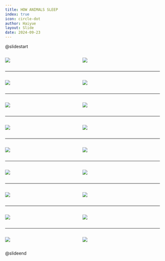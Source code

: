 ```yaml
---
title: HOW ANIMALS SLEEP
index: true
icon: circle-dot
author: Haiyue
layout: Slide
date: 2024-09-23
---
```

 
@slidestart

<div style="display:flex">
<div style="flex:1">

![](https://raw.githubusercontent.com/yclord/reading/refs/heads/master/english/Level-L/HOW%20ANIMALS%20SLEEP/001.webp)
</div>
<div style="flex:1">

![](https://raw.githubusercontent.com/yclord/reading/refs/heads/master/english/Level-L/HOW%20ANIMALS%20SLEEP/002.webp)
</div>
</div>

---

<div style="display:flex">
<div style="flex:1">

![](https://raw.githubusercontent.com/yclord/reading/refs/heads/master/english/Level-L/HOW%20ANIMALS%20SLEEP/003.webp)
</div>
<div style="flex:1">

![](https://raw.githubusercontent.com/yclord/reading/refs/heads/master/english/Level-L/HOW%20ANIMALS%20SLEEP/004.webp)
</div>
</div>

---

<div style="display:flex">
<div style="flex:1">

![](https://raw.githubusercontent.com/yclord/reading/refs/heads/master/english/Level-L/HOW%20ANIMALS%20SLEEP/005.webp)
</div>
<div style="flex:1">

![](https://raw.githubusercontent.com/yclord/reading/refs/heads/master/english/Level-L/HOW%20ANIMALS%20SLEEP/006.webp)
</div>
</div>

---

<div style="display:flex">
<div style="flex:1">

![](https://raw.githubusercontent.com/yclord/reading/refs/heads/master/english/Level-L/HOW%20ANIMALS%20SLEEP/007.webp)
</div>
<div style="flex:1">

![](https://raw.githubusercontent.com/yclord/reading/refs/heads/master/english/Level-L/HOW%20ANIMALS%20SLEEP/008.webp)
</div>
</div>

---

<div style="display:flex">
<div style="flex:1">

![](https://raw.githubusercontent.com/yclord/reading/refs/heads/master/english/Level-L/HOW%20ANIMALS%20SLEEP/009.webp)
</div>
<div style="flex:1">

![](https://raw.githubusercontent.com/yclord/reading/refs/heads/master/english/Level-L/HOW%20ANIMALS%20SLEEP/010.webp)
</div>
</div>

---

<div style="display:flex">
<div style="flex:1">

![](https://raw.githubusercontent.com/yclord/reading/refs/heads/master/english/Level-L/HOW%20ANIMALS%20SLEEP/011.webp)
</div>
<div style="flex:1">

![](https://raw.githubusercontent.com/yclord/reading/refs/heads/master/english/Level-L/HOW%20ANIMALS%20SLEEP/012.webp)
</div>
</div>

---

<div style="display:flex">
<div style="flex:1">

![](https://raw.githubusercontent.com/yclord/reading/refs/heads/master/english/Level-L/HOW%20ANIMALS%20SLEEP/013.webp)
</div>
<div style="flex:1">

![](https://raw.githubusercontent.com/yclord/reading/refs/heads/master/english/Level-L/HOW%20ANIMALS%20SLEEP/014.webp)
</div>
</div>

---

<div style="display:flex">
<div style="flex:1">

![](https://raw.githubusercontent.com/yclord/reading/refs/heads/master/english/Level-L/HOW%20ANIMALS%20SLEEP/015.webp)
</div>
<div style="flex:1">

![](https://raw.githubusercontent.com/yclord/reading/refs/heads/master/english/Level-L/HOW%20ANIMALS%20SLEEP/016.webp)
</div>
</div>

---

<div style="display:flex">
<div style="flex:1">

![](https://raw.githubusercontent.com/yclord/reading/refs/heads/master/english/Level-L/HOW%20ANIMALS%20SLEEP/017.webp)
</div>
<div style="flex:1">

![](https://raw.githubusercontent.com/yclord/reading/refs/heads/master/english/Level-L/HOW%20ANIMALS%20SLEEP/018.webp)
</div>
</div>

@slideend